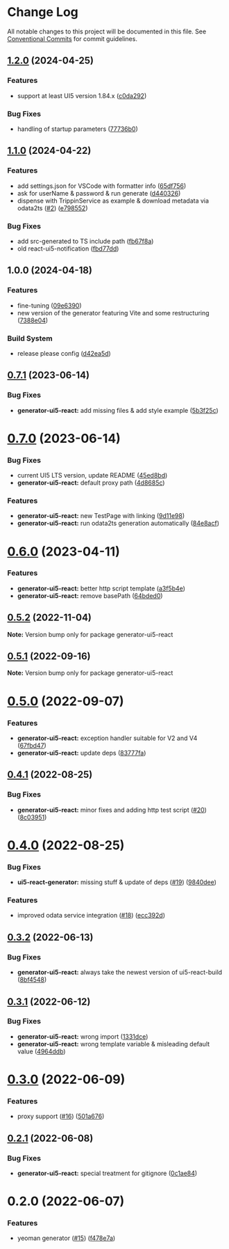 # Change Log

All notable changes to this project will be documented in this file.
See [Conventional Commits](https://conventionalcommits.org) for commit guidelines.

## [1.2.0](https://github.com/cpro-js/generator-ui5-react/compare/generator-ui5-react-v1.1.0...generator-ui5-react-v1.2.0) (2024-04-25)


### Features

* support at least UI5 version 1.84.x ([c0da292](https://github.com/cpro-js/generator-ui5-react/commit/c0da292ff9399a7d37f72ba9fcdfeb6f7bad636a))


### Bug Fixes

* handling of startup parameters ([77736b0](https://github.com/cpro-js/generator-ui5-react/commit/77736b00bc7504814e6fb7ffd46d945df303b183))

## [1.1.0](https://github.com/cpro-js/generator-ui5-react/compare/generator-ui5-react-v1.0.0...generator-ui5-react-v1.1.0) (2024-04-22)


### Features

* add settings.json for VSCode with formatter info ([65df756](https://github.com/cpro-js/generator-ui5-react/commit/65df756e903b19aebfe74d7588775a50ec1d0a67))
* ask for userName & password & run generate ([d440326](https://github.com/cpro-js/generator-ui5-react/commit/d440326d142dba1e7595435aa63c84b181cee53e))
* dispense with TrippinService as example & download metadata via odata2ts ([#2](https://github.com/cpro-js/generator-ui5-react/issues/2)) ([e798552](https://github.com/cpro-js/generator-ui5-react/commit/e798552d48dc22ef52b5fc93d40f093d8eae5dd9))


### Bug Fixes

* add src-generated to TS include path ([fb67f8a](https://github.com/cpro-js/generator-ui5-react/commit/fb67f8a172443e43e404463e075470c6d4d26ad0))
* old react-ui5-notification ([fbd77dd](https://github.com/cpro-js/generator-ui5-react/commit/fbd77dd9e3fb5b5e46b7f7fa8a3e63d881c367b4))

## 1.0.0 (2024-04-18)


### Features

* fine-tuning ([09e6390](https://github.com/cpro-js/generator-ui5-react/commit/09e639083f205c777cb2ed61bcd25bd45d7c919b))
* new version of the generator featuring Vite and some restructuring ([7388e04](https://github.com/cpro-js/generator-ui5-react/commit/7388e04b5b461486c91c40fc68c40926f009984c))


### Build System

* release please config ([d42ea5d](https://github.com/cpro-js/generator-ui5-react/commit/d42ea5dbcf3e0034bc56fe8b6acbf3d8c75b46b7))

## [0.7.1](https://github.com/cpro-js/react-build-tools/compare/generator-ui5-react@0.7.0...generator-ui5-react@0.7.1) (2023-06-14)

### Bug Fixes

- **generator-ui5-react:** add missing files & add style example ([5b3f25c](https://github.com/cpro-js/react-build-tools/commit/5b3f25ce1c21fc4a14ee6d4b6b75d7dc6b2f8357))

# [0.7.0](https://github.com/cpro-js/react-build-tools/compare/generator-ui5-react@0.6.0...generator-ui5-react@0.7.0) (2023-06-14)

### Bug Fixes

- current UI5 LTS version, update README ([45ed8bd](https://github.com/cpro-js/react-build-tools/commit/45ed8bd69d9a13d0cce1b6b1b70ebd0ee376ceaf))
- **generator-ui5-react:** default proxy path ([4d8685c](https://github.com/cpro-js/react-build-tools/commit/4d8685c77e121957b68e8fbc116ecf54bce1cf54))

### Features

- **generator-ui5-react:** new TestPage with linking ([9d11e98](https://github.com/cpro-js/react-build-tools/commit/9d11e98dc6fbe9b58af21a0661929bb496d1a5b8))
- **generator-ui5-react:** run odata2ts generation automatically ([84e8acf](https://github.com/cpro-js/react-build-tools/commit/84e8acf63e4b064eb6579d2dea3bc973674db5ef))

# [0.6.0](https://github.com/cpro-js/react-build-tools/compare/generator-ui5-react@0.5.2...generator-ui5-react@0.6.0) (2023-04-11)

### Features

- **generator-ui5-react:** better http script template ([a3f5b4e](https://github.com/cpro-js/react-build-tools/commit/a3f5b4efbf13047a63f831ce9c01ac7b054ec295))
- **generator-ui5-react:** remove basePath ([64bded0](https://github.com/cpro-js/react-build-tools/commit/64bded0d6dec8858f1170a555d3c0e2e157108b5))

## [0.5.2](https://github.com/cpro-js/react-build-tools/compare/generator-ui5-react@0.5.1...generator-ui5-react@0.5.2) (2022-11-04)

**Note:** Version bump only for package generator-ui5-react

## [0.5.1](https://github.com/cpro-js/react-build-tools/compare/generator-ui5-react@0.5.0...generator-ui5-react@0.5.1) (2022-09-16)

**Note:** Version bump only for package generator-ui5-react

# [0.5.0](https://github.com/cpro-js/react-build-tools/compare/generator-ui5-react@0.4.1...generator-ui5-react@0.5.0) (2022-09-07)

### Features

- **generator-ui5-react:** exception handler suitable for V2 and V4 ([67fbd47](https://github.com/cpro-js/react-build-tools/commit/67fbd47cfe5a70a90bf7f4bf90fd846e477fea3d))
- **generator-ui5-react:** update deps ([83777fa](https://github.com/cpro-js/react-build-tools/commit/83777fac483caed8018e0fbeba030175bcba59e5))

## [0.4.1](https://github.com/cpro-js/react-build-tools/compare/generator-ui5-react@0.4.0...generator-ui5-react@0.4.1) (2022-08-25)

### Bug Fixes

- **generator-ui5-react:** minor fixes and adding http test script ([#20](https://github.com/cpro-js/react-build-tools/issues/20)) ([8c03951](https://github.com/cpro-js/react-build-tools/commit/8c039518c313170443f32640c606fb1f83312848))

# [0.4.0](https://github.com/cpro-js/react-build-tools/compare/generator-ui5-react@0.3.2...generator-ui5-react@0.4.0) (2022-08-25)

### Bug Fixes

- **ui5-react-generator:** missing stuff & update of deps ([#19](https://github.com/cpro-js/react-build-tools/issues/19)) ([9840dee](https://github.com/cpro-js/react-build-tools/commit/9840deef7a47b1533541fa3d108c60706fb4ce59))

### Features

- improved odata service integration ([#18](https://github.com/cpro-js/react-build-tools/issues/18)) ([ecc392d](https://github.com/cpro-js/react-build-tools/commit/ecc392d9da2fac07fe32489d737d9a2316f0c496))

## [0.3.2](https://github.com/cpro-js/react-build-tools/compare/generator-ui5-react@0.3.1...generator-ui5-react@0.3.2) (2022-06-13)

### Bug Fixes

- **generator-ui5-react:** always take the newest version of ui5-react-build ([8bf4548](https://github.com/cpro-js/react-build-tools/commit/8bf454841e8742d939167f63ede2cc23c09ddd80))

## [0.3.1](https://github.com/cpro-js/react-build-tools/compare/generator-ui5-react@0.3.0...generator-ui5-react@0.3.1) (2022-06-12)

### Bug Fixes

- **generator-ui5-react:** wrong import ([1331dce](https://github.com/cpro-js/react-build-tools/commit/1331dce09dca4d3c5f040b1bd79cdda6c4f24b31))
- **generator-ui5-react:** wrong template variable & misleading default value ([4964ddb](https://github.com/cpro-js/react-build-tools/commit/4964ddb26e2faae55b3a78bb54695a33771a0599))

# [0.3.0](https://github.com/cpro-js/react-build-tools/compare/generator-ui5-react@0.2.1...generator-ui5-react@0.3.0) (2022-06-09)

### Features

- proxy support ([#16](https://github.com/cpro-js/react-build-tools/issues/16)) ([501a676](https://github.com/cpro-js/react-build-tools/commit/501a6761ec615318026f5972d8b170e4dad0a4d9))

## [0.2.1](https://github.com/cpro-js/react-build-tools/compare/generator-ui5-react@0.2.0...generator-ui5-react@0.2.1) (2022-06-08)

### Bug Fixes

- **generator-ui5-react:** special treatment for gitignore ([0c1ae84](https://github.com/cpro-js/react-build-tools/commit/0c1ae8429c6b6d2ee2261b9c0a46dc8b16c18aad))

# 0.2.0 (2022-06-07)

### Features

- yeoman generator ([#15](https://github.com/cpro-js/react-build-tools/issues/15)) ([f478e7a](https://github.com/cpro-js/react-build-tools/commit/f478e7a8e0d0bd0abc048a204bc6f34dcff57a82))
